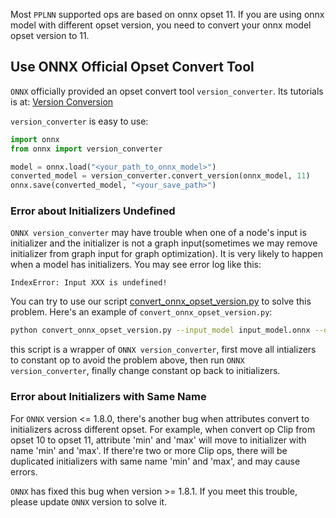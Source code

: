 Most `PPLNN` supported ops are based on onnx opset 11. If you are using onnx model with different opset version, you need to convert your onnx model opset version to 11.

## Use ONNX Official Opset Convert Tool

`ONNX` officially provided an opset convert tool `version_converter`. Its tutorials is at: [Version Conversion](https://github.com/onnx/tutorials/blob/master/tutorials/VersionConversion.md)

`version_converter` is easy to use:

```Python
import onnx
from onnx import version_converter

model = onnx.load("<your_path_to_onnx_model>")
converted_model = version_converter.convert_version(onnx_model, 11)
onnx.save(converted_model, "<your_save_path>")
```

### Error about Initializers Undefined

`ONNX version_converter` may have trouble when one of a node's input is initializer and the initializer is not a graph input(sometimes we may remove initializer from graph input for graph optimization). It is very likely to happen when a model has initializers. You may see error log like this:

```
IndexError: Input XXX is undefined!
```

You can try to use our script [convert_onnx_opset_version.py](../../tools/convert_onnx_opset_version.py) to solve this problem. Here's an example of `convert_onnx_opset_version.py`:

```Bash
python convert_onnx_opset_version.py --input_model input_model.onnx --output_model output_model.onnx --output_opset 11
```

this script is a wrapper of `ONNX version_converter`, first move all intializers to constant op to avoid the problem above, then run `ONNX version_converter`, finally change constant op back to initializers.

### Error about Initializers with Same Name

For `ONNX` version <= 1.8.0, there's another bug when attributes convert to initializers across different opset. For example, when convert op Clip from opset 10 to opset 11, attribute 'min' and 'max' will move to initializer with name 'min' and 'max'. If there're two or more Clip ops, there will be duplicated initializers with same name 'min' and 'max', and may cause errors.

`ONNX` has fixed this bug when version >= 1.8.1. If you meet this trouble, please update `ONNX` version to solve it.
